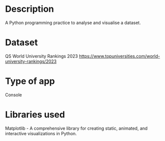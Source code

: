 # Description
A Python programming practice to analyse and visualise a dataset.

# Dataset
QS World University Rankings 2023
https://www.topuniversities.com/world-university-rankings/2023

# Type of app
Console

# Libraries used
Matplotlib - A comprehensive library for creating static, animated, and interactive visualizations in Python.
